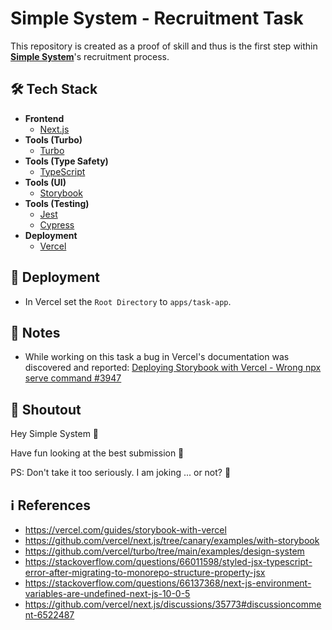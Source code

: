 # Simple System - Recruitment Task

This repository is created as a proof of skill and thus is the first step within [**Simple System**](https://simplesystem.com)'s recruitment process.

## 🛠️ Tech Stack

- **Frontend**
    - [Next.js](https://nextjs.org)
- **Tools (Turbo)**
    - [Turbo](https://turbo.build/repo)
- **Tools (Type Safety)**
    - [TypeScript](https://www.typescriptlang.org)
- **Tools (UI)**
    - [Storybook](https://storybook.js.org)
- **Tools (Testing)**
    - [Jest](https://jestjs.io)
    - [Cypress](https://www.cypress.io)
- **Deployment**
    - [Vercel](https://vercel.com)

## 🚢 Deployment
- In Vercel set the `Root Directory` to `apps/task-app`.

## 📝 Notes
- While working on this task a bug in Vercel's documentation was discovered and reported:
    [Deploying Storybook with Vercel - Wrong npx serve command #3947](https://github.com/orgs/vercel/discussions/394)

## 📢 Shoutout

Hey Simple System 👋

Have fun looking at the best submission 🚀

PS: Don't take it too seriously. I am joking ... or not? 🤪

## ℹ References
- https://vercel.com/guides/storybook-with-vercel
- https://github.com/vercel/next.js/tree/canary/examples/with-storybook
- https://github.com/vercel/turbo/tree/main/examples/design-system
- https://stackoverflow.com/questions/66011598/styled-jsx-typescript-error-after-migrating-to-monorepo-structure-property-jsx
- https://stackoverflow.com/questions/66137368/next-js-environment-variables-are-undefined-next-js-10-0-5
- https://github.com/vercel/next.js/discussions/35773#discussioncomment-6522487